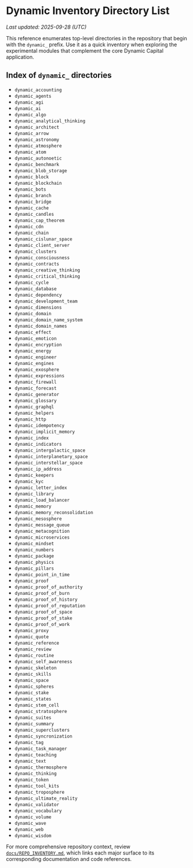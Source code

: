 # Dynamic Inventory Directory List

_Last updated: 2025-09-28 (UTC)_

This reference enumerates top-level directories in the repository that begin with the `dynamic_` prefix. Use it as a quick inventory when exploring the experimental modules that complement the core Dynamic Capital application.

## Index of `dynamic_` directories

- `dynamic_accounting`
- `dynamic_agents`
- `dynamic_agi`
- `dynamic_ai`
- `dynamic_algo`
- `dynamic_analytical_thinking`
- `dynamic_architect`
- `dynamic_arrow`
- `dynamic_astronomy`
- `dynamic_atmosphere`
- `dynamic_atom`
- `dynamic_autonoetic`
- `dynamic_benchmark`
- `dynamic_blob_storage`
- `dynamic_block`
- `dynamic_blockchain`
- `dynamic_bots`
- `dynamic_branch`
- `dynamic_bridge`
- `dynamic_cache`
- `dynamic_candles`
- `dynamic_cap_theorem`
- `dynamic_cdn`
- `dynamic_chain`
- `dynamic_cislunar_space`
- `dynamic_client_server`
- `dynamic_clusters`
- `dynamic_consciousness`
- `dynamic_contracts`
- `dynamic_creative_thinking`
- `dynamic_critical_thinking`
- `dynamic_cycle`
- `dynamic_database`
- `dynamic_dependency`
- `dynamic_development_team`
- `dynamic_dimensions`
- `dynamic_domain`
- `dynamic_domain_name_system`
- `dynamic_domain_names`
- `dynamic_effect`
- `dynamic_emoticon`
- `dynamic_encryption`
- `dynamic_energy`
- `dynamic_engineer`
- `dynamic_engines`
- `dynamic_exosphere`
- `dynamic_expressions`
- `dynamic_firewall`
- `dynamic_forecast`
- `dynamic_generator`
- `dynamic_glossary`
- `dynamic_graphql`
- `dynamic_helpers`
- `dynamic_http`
- `dynamic_idempotency`
- `dynamic_implicit_memory`
- `dynamic_index`
- `dynamic_indicators`
- `dynamic_intergalactic_space`
- `dynamic_interplanetary_space`
- `dynamic_interstellar_space`
- `dynamic_ip_address`
- `dynamic_keepers`
- `dynamic_kyc`
- `dynamic_letter_index`
- `dynamic_library`
- `dynamic_load_balancer`
- `dynamic_memory`
- `dynamic_memory_reconsolidation`
- `dynamic_mesosphere`
- `dynamic_message_queue`
- `dynamic_metacognition`
- `dynamic_microservices`
- `dynamic_mindset`
- `dynamic_numbers`
- `dynamic_package`
- `dynamic_physics`
- `dynamic_pillars`
- `dynamic_point_in_time`
- `dynamic_proof`
- `dynamic_proof_of_authority`
- `dynamic_proof_of_burn`
- `dynamic_proof_of_history`
- `dynamic_proof_of_reputation`
- `dynamic_proof_of_space`
- `dynamic_proof_of_stake`
- `dynamic_proof_of_work`
- `dynamic_proxy`
- `dynamic_quote`
- `dynamic_reference`
- `dynamic_review`
- `dynamic_routine`
- `dynamic_self_awareness`
- `dynamic_skeleton`
- `dynamic_skills`
- `dynamic_space`
- `dynamic_spheres`
- `dynamic_stake`
- `dynamic_states`
- `dynamic_stem_cell`
- `dynamic_stratosphere`
- `dynamic_suites`
- `dynamic_summary`
- `dynamic_superclusters`
- `dynamic_syncronization`
- `dynamic_tag`
- `dynamic_task_manager`
- `dynamic_teaching`
- `dynamic_text`
- `dynamic_thermosphere`
- `dynamic_thinking`
- `dynamic_token`
- `dynamic_tool_kits`
- `dynamic_troposphere`
- `dynamic_ultimate_reality`
- `dynamic_validator`
- `dynamic_vocabulary`
- `dynamic_volume`
- `dynamic_wave`
- `dynamic_web`
- `dynamic_wisdom`

For more comprehensive repository context, review [`docs/REPO_INVENTORY.md`](./REPO_INVENTORY.md), which links each major surface to its corresponding documentation and code references.
